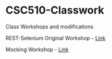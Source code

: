 # CSC510-Classwork

Class Workshops and modifications

REST-Selenium Original Workshop - [Link](https://github.com/CSC-510/REST-SELENIUM.git)

Mocking Workshop - [Link](https://github.com/CSC-510/Mocking.git)
